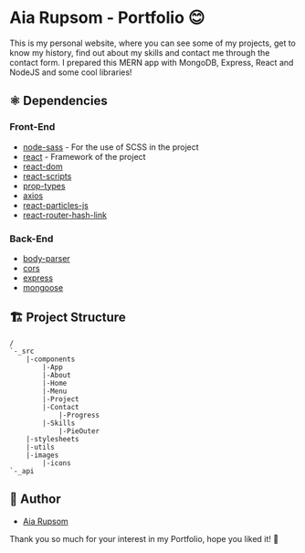 # Aia Rupsom - Portfolio 😊

This is my personal website, where you can see some of my projects, get to know my history, find out about my skills and contact me through the contact form.
I prepared this MERN app with MongoDB, Express, React and NodeJS and some cool libraries!

## ⚛ Dependencies

### Front-End

- [node-sass](https://www.npmjs.com/package/node-sass) - For the use of SCSS in the project
- [react](https://www.npmjs.com/package/react) - Framework of the project
- [react-dom](https://www.npmjs.com/package/react-dom)
- [react-scripts](https://www.npmjs.com/package/react-scripts)
- [prop-types](https://www.npmjs.com/package/prop-types)
- [axios](https://www.npmjs.com/package/axios)
- [react-particles-js](https://www.npmjs.com/package/react-particles-js)
- [react-router-hash-link](https://www.npmjs.com/package/react-router-hash-link)

### Back-End

- [body-parser](https://www.npmjs.com/package/body-parser)
- [cors](https://www.npmjs.com/package/cors)
- [express](https://www.npmjs.com/package/express)
- [mongoose](https://www.npmjs.com/package/mongoose)

## 🏗 Project Structure

```
/
`-_src
    |-components
        |-App
        |-About
        |-Home
        |-Menu
        |-Project
        |-Contact
            |-Progress
        |-Skills
            |-PieOuter
    |-stylesheets
    |-utils
    |-images
        |-icons
`-_api

```

## 🚀 Author

- [Aia Rupsom](https://www.linkedin.com/in/aia-rupsom/)

Thank you so much for your interest in my Portfolio, hope you liked it! 💖
